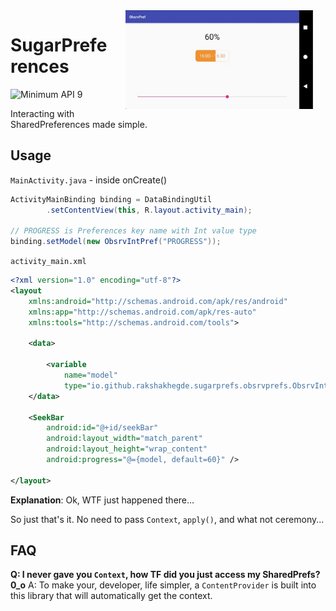 <img src="ART/demo.gif" width="300" align="right" hspace="20">

# SugarPreferences

![Minimum API 9](https://img.shields.io/badge/API-9+-blue.svg)

Interacting with SharedPreferences made simple.

## Usage

`MainActivity.java` - inside onCreate()
```java
ActivityMainBinding binding = DataBindingUtil
        .setContentView(this, R.layout.activity_main);

// PROGRESS is Preferences key name with Int value type
binding.setModel(new ObsrvIntPref("PROGRESS"));
```
`activity_main.xml`
```xml
<?xml version="1.0" encoding="utf-8"?>
<layout
	xmlns:android="http://schemas.android.com/apk/res/android"
	xmlns:app="http://schemas.android.com/apk/res-auto"
	xmlns:tools="http://schemas.android.com/tools">

	<data>

		<variable
			name="model"
			type="io.github.rakshakhegde.sugarprefs.obsrvprefs.ObsrvIntPref"/>
	</data>
	
    <SeekBar
		android:id="@+id/seekBar"
		android:layout_width="match_parent"
		android:layout_height="wrap_content"
		android:progress="@={model, default=60}" />

</layout>
```

**Explanation**: Ok, WTF just happened there...

So just that's it. No need to pass `Context`, `apply()`, and what not ceremony...

## FAQ
**Q: I never gave you `Context`, how TF did you just access my SharedPrefs? 0_o**
A: To make your, developer, life simpler, a `ContentProvider` is built into this library that will automatically get the context.